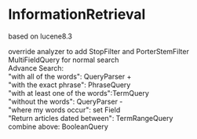 # InformationRetrieval
based on lucene8.3  

  override analyzer to add StopFilter and PorterStemFilter  
  MultiFieldQuery for normal search  
  Advance Search:  
    "with all of the words": QueryParser +  
    "with the exact phrase": PhraseQuery  
    "with at least one of the words":TermQuery  
    "without the words": QueryParser -  
    "where my words occur": set Field  
    "Return articles dated between": TermRangeQuery  
    combine above: BooleanQuery

